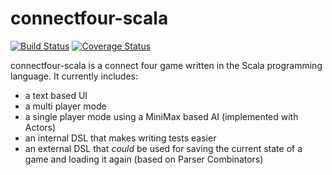 connectfour-scala
======
[![Build Status](https://travis-ci.org/ahiemann/connectfour-scala.svg?branch=main)](https://travis-ci.org/ahiemann/connectfour-scala) [![Coverage Status](https://coveralls.io/repos/github/ahiemann/connectfour-scala/badge.svg?branch=main)](https://coveralls.io/github/ahiemann/connectfour-scala?branch=main)

connectfour-scala is a connect four game written in the Scala programming language. It currently includes:
- a text based UI
- a multi player mode
- a single player mode using a MiniMax based AI (implemented with Actors)
- an internal DSL that makes writing tests easier
- an external DSL that *could* be used for saving the current state of a game and loading it again (based on Parser Combinators)